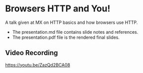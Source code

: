# Browsers HTTP and You!

A talk given at MX on HTTP basics and how browsers use HTTP.

* The presentation.md file contains slide notes and references.
* The presentation.pdf file is the rendered final slides.

## Video Recording

https://youtu.be/ZazQd2BCA08
